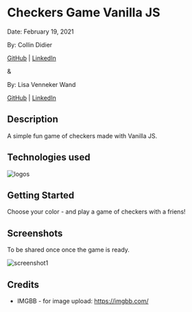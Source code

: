 # Checkers Game Vanilla JS
Date: February 19, 2021

By: Collin Didier 

[GitHub](https://github.com/CDidier80) |
[LinkedIn](https://www.linkedin.com/in/collin-didier/) 

&

By: Lisa Venneker Wand

[GitHub](https://github.com/LisaKVW) |
[LinkedIn](https://www.linkedin.com/in/lisa-venneker-wand-8413ab25/) 

## Description
A simple fun game of checkers made with Vanilla JS.

## Technologies used
![logos](https://i.ibb.co/pXNCSjb/iconfinder-code-programming-javascript-software-develop-command-language-652581.png)

## Getting Started
Choose your color - and play a game of checkers with a friens!

## Screenshots
To be shared once once the game is ready.

![screenshot1]()


## Credits
- IMGBB - for image upload: https://imgbb.com/
